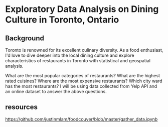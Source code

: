 # Exploratory Data Analysis on Dining Culture in Toronto, Ontario

## Background 
Toronto is renowned for its excellent culinary diversity. As a food enthusiast, I'd love to dive deeper into the local dining culture and explore characteristics of restaurants in Toronto with statistical and geospatial analysis.

What are the most popular categories of restaurants?
What are the highest rated cuisines?
Where are the most expensive restaurants?
Which city ward has the most restaurants?
I will be using data collected from Yelp API and an online dataset to answer the above questions.

## resources 
https://github.com/justinmlam/foodcouver/blob/master/gather_data.ipynb
